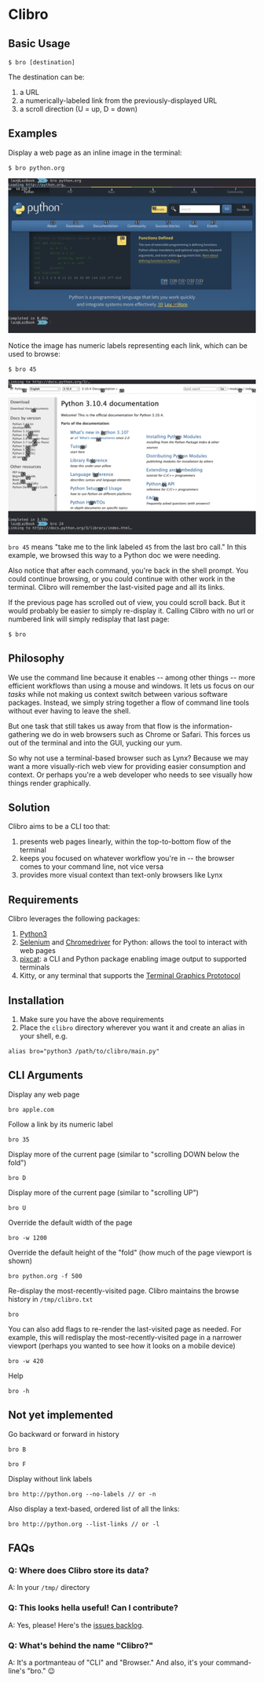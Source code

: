 # Clibro

## Basic Usage

```
$ bro [destination]
```

The destination can be:

1. a URL
2. a numerically-labeled link from the previously-displayed URL
3. a scroll direction (U = up, D = down)

## Examples

Display a web page as an inline image in the terminal:

```
$ bro python.org
```
![Screenshot of a Clibro page by URL](/screenshots/clibro-by-url.png)

Notice the image has numeric labels representing each link, which can be used to browse:

```
$ bro 45
```
![Screenshot of a Clibro page by label](/screenshots/clibro-by-label.png)

`bro 45` means "take me to the link labeled `45` from the last bro call." In this example, we browsed this way to a Python doc we were needing.

Also notice that after each command, you're back in the shell prompt. You could continue browsing, or you could continue with other work in the terminal. Clibro will remember the last-visited page and all its links.

If the previous page has scrolled out of view, you could scroll back. But it would probably be easier to simply re-display it. Calling Clibro with no url or numbered link will simply redisplay that last page:

```
$ bro
```

## Philosophy

We use the command line because it enables -- among other things -- more efficient workflows than using a mouse and windows. It lets us focus on our *tasks* while not making us context switch between various software packages. Instead, we simply string together a flow of command line tools without ever having to leave the shell.

But one task that still takes us away from that flow is the information-gathering we do in web browsers such as Chrome or Safari. This forces us out of the terminal and into the GUI, yucking our yum.

So why not use a terminal-based browser such as Lynx? Because we may want a more visually-rich web view for providing easier consumption and context. Or perhaps you're a web developer who needs to see visually how things render graphically.

## Solution

Clibro aims to be a CLI too that:

1. presents web pages linearly, within the top-to-bottom flow of the terminal
2. keeps you focused on whatever workflow you're in -- the browser comes to your command line, not vice versa
3. provides more visual context than text-only browsers like Lynx

## Requirements

Clibro leverages the following packages:

1. [Python3](https://www.python.org/downloads/)
2. [Selenium](https://selenium-python.readthedocs.io/installation.html) and [Chromedriver](https://chromedriver.chromium.org/getting-started) for Python: allows the tool to interact with web pages
3. [pixcat](https://github.com/mirukana/pixcat): a CLI and Python package enabling image output to supported terminals
4. Kitty, or any terminal that supports the [Terminal Graphics Prototocol](https://sw.kovidgoyal.net/kitty/graphics-protocol/)

## Installation

1. Make sure you have the above requirements
2. Place the `clibro` directory wherever you want it and create an alias in your shell, e.g.
```
alias bro="python3 /path/to/clibro/main.py"
```

## CLI Arguments

Display any web page
```
bro apple.com
```

Follow a link by its numeric label
```
bro 35
```
Display more of the current page (similar to "scrolling DOWN below the fold")
```
bro D
```

Display more of the current page (similar to "scrolling UP")
```
bro U
```

Override the default width of the page
```
bro -w 1200
```

Override the default height of the "fold" (how much of the page viewport is shown)
```
bro python.org -f 500
```

Re-display the most-recently-visited page. Clibro maintains the browse history in `/tmp/clibro.txt`
```
bro
```
You can also add flags to re-render the last-visited page as needed. For example, this will redisplay the most-recently-visited page in a narrower viewport (perhaps you wanted to see how it looks on a mobile device)
```
bro -w 420
```
Help
```
bro -h
```

## Not yet implemented

Go backward or forward in history
```
bro B
```
```
bro F 
```

Display without link labels
```
bro http://python.org --no-labels // or -n
```

Also display a text-based, ordered list of all the links:
```
bro http://python.org --list-links // or -l
```

## FAQs

### Q: Where does Clibro store its data?
A: In your `/tmp/` directory

### Q: This looks hella useful! Can I contribute?
A: Yes, please! Here's the [issues backlog](https://github.com/oaklandgit/clibro/issues).

### Q: What's behind the name "Clibro?"
A: It's a portmanteau of "CLI" and "Browser." And also, it's your command-line's "bro." 😉
